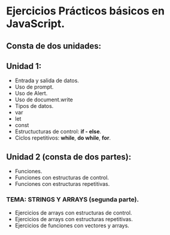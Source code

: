 # Ejercicios Prácticos básicos en JavaScript.
## Consta de dos unidades:

## Unidad 1:
- Entrada y salida de datos.
- Uso de prompt.
- Uso de Alert.
- Uso de document.write
- Tipos de datos.
- var
- let
- const
- Estructucturas de control: __if - else__.
- Ciclos repetitivos: __while__, __do while__, __for__.

## Unidad 2 (consta de dos partes): 
- Funciones.
- Funciones con estructuras de control.
- Funciones con estructuras repetitivas.

### TEMA: STRINGS Y ARRAYS (segunda parte).

- Ejercicios de arrays con estructuras de control.
- Ejercicios de arrays con estructuras repetitivas.
- Ejercicios de funciones con vectores y arrays.


